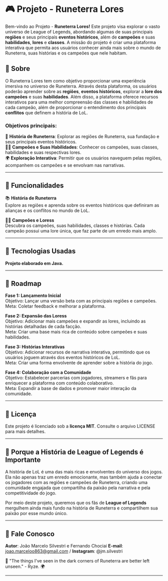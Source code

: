 # 🎮 **Projeto - Runeterra Lores**  
Bem-vindo ao Projeto - **Runeterra Lores!** Este projeto visa explorar o vasto universo de League of Legends, abordando algumas de suas principais **regiões** e seus principais **eventos históricos**, além de **campeões** e suas **habilidades**, **lores** e **classes**. A missão do projeto é criar uma plataforma interativa que permita aos usuários conhecer ainda mais sobre o mundo de Runeterra, suas histórias e os campeões que nele habitam.

## 📖 Sobre
O Runeterra Lores tem como objetivo proporcionar uma experiência imersiva no universo de Runeterra. Através desta plataforma, os usuários poderão aprender sobre as **regiões**, **eventos históricos**, explorar a **lore dos campeões** e suas **habilidades**. Além disso, a plataforma oferece recursos interativos para uma melhor compreensão das classes e habilidades de cada campeão, além de proporcionar o entendimento dos principais **conflitos** que definem a história de LoL.

### Objetivos principais:
📜 **História de Runeterra**: Explorar as regiões de Runeterra, sua fundação e seus principais eventos históricos.  
🦸‍♂️ **Campeões e Suas Habilidades**: Conhecer os campeões, suas classes, habilidades e suas respectivas lores.  
🌍 **Exploração Interativa**: Permitir que os usuários naveguem pelas regiões, acompanhem os campeões e se envolvam nas narrativas.

---

## 🚀 Funcionalidades

📚 **História de Runeterra**  
Explore as regiões e aprenda sobre os eventos históricos que definiram as alianças e os conflitos no mundo de LoL.

🦸‍♂️ **Campeões e Loress**  
Descubra os campeões, suas habilidades, classes e histórias. Cada campeão possui uma lore única, que faz parte de um enredo mais amplo.

---

## 🧪 Tecnologias Usadas

**Projeto elaborado em Java.**


---

## 🌱 Roadmap

**Fase 1: Lançamento Inicial**  
Objetivo: Lançar uma versão beta com as principais regiões e campeões.  
Meta: Coletar feedback e melhorar a plataforma.

**Fase 2: Expansão das Loress**  
Objetivo: Adicionar mais campeões e expandir as lores, incluindo as histórias detalhadas de cada facção.  
Meta: Criar uma base mais rica de conteúdo sobre campeões e suas habilidades.

**Fase 3: Histórias Interativas**  
Objetivo: Adicionar recursos de narrativa interativa, permitindo que os usuários joguem através dos eventos históricos de LoL.  
Meta: Criar uma forma envolvente de aprender sobre a história do jogo.

**Fase 4: Colaboração com a Comunidade**  
Objetivo: Estabelecer parcerias com jogadores, streamers e fãs para enriquecer a plataforma com conteúdo colaborativo.  
Meta: Expandir a base de dados e promover maior interação da comunidade.

---

## 📄 Licença  
Este projeto é licenciado sob a **licença MIT**. Consulte o arquivo LICENSE para mais detalhes.

---

## 🌟 Porque a História de League of Legends é Importante

A história de LoL é uma das mais ricas e envolventes do universo dos jogos. Ela não apenas traz um enredo emocionante, mas também ajuda a conectar os jogadores com as regiões e campeões de Runeterra, criando uma comunidade engajada que compartilha da paixão pela narrativa e pela competitividade do jogo.

Por meio deste projeto, queremos que os fãs de **League of Legends** mergulhem ainda mais fundo na história de Runeterra e compartilhem sua paixão por esse mundo único.

---

## 📢 Fale Conosco  
**Autor**: João Marcelo Silvestri e Fernando Chociai
**E-mail**: joao.marceloo863@gmail.com /
**Instagram**: @jm.silvestri

🌟 "The things I've seen in the dark corners of Runeterra are better left unseen." - Ryze. 🌍

---
